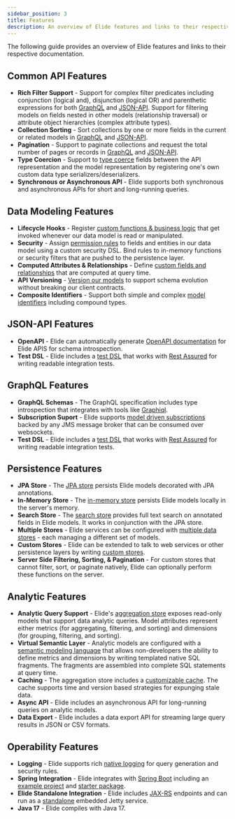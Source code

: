 ```yaml
---
sidebar_position: 3
title: Features
description: An overview of Elide features and links to their respective documentations.
---
```


The following guide provides an overview of Elide features and links to their respective documentation.

<!--truncate-->

Common API Features
-------------------

- **Rich Filter Support** - Support for complex filter predicates including conjunction (logical and), disjunction
  (logical OR) and parenthetic expressions for both [GraphQL](graphql#filtering) and [JSON-API](jsonapi#filtering).
  Support for filtering models on fields nested in other models (relationship traversal) or attribute object
  hierarchies (complex attribute types).
- **Collection Sorting** - Sort collections by one or more fields in the current or related models in
  [GraphQL](graphql#sorting) and [JSON-API](jsonapi#sorting).
- **Pagination** - Support to paginate collections and request the total number of pages or records in
  [GraphQL](graphql#pagination) and [JSON-API](jsonapi#pagination).
- **Type Coercion** - Support to [type coerce](clientapis#type-coercion) fields between the API representation and
  the model representation by registering one's own custom data type serializers/deserializers.
- **Synchronous or Asynchronous API** - Elide supports both synchronous and asynchronous APIs for short and long-running
  queries.

Data Modeling Features
----------------------

- **Lifecycle Hooks** - Register [custom functions & business logic](data-model#lifecycle-hooks) that get invoked
  whenever our data model is read or manipulated.
- **Security** - Assign [permission rules](security) to fields and entities in our data model using a custom security
  DSL.  Bind rules to in-memory functions or security filters that are pushed to the persistence layer.
- **Computed Attributes & Relationships** - Define [custom fields and relationships](data-model#computed-attributes)
  that are computed at query time.
- **API Versioning** - [Version our models](data-model#api-versions) to support schema evolution without breaking our
  client contracts.
- **Composite Identifiers** - Support both simple and complex [model identifiers](data-model#model-identifiers)
  including compound types.

JSON-API Features
-----------------

- **OpenAPI** - Elide can automatically generate [OpenAPI documentation](openapi) for Elide APIS for schema
  introspection.
- **Test DSL** - Elide includes a [test DSL](test) that works with [Rest Assured](https://rest-assured.io/) for writing
  readable integration tests.

GraphQL Features
----------------

- **GraphQL Schemas** - The GraphQL specification includes type introspection that integrates with tools like [Graphiql](https://github.com/graphql/graphiql).
- **Subscription Suport** - Elide supports [model driven subscriptions](subscriptions) backed by any JMS message broker
  that can be consumed over websockets.
- **Test DSL** - Elide includes a [test DSL](test) that works with [Rest Assured](https://rest-assured.io/) for
  writing readable integration tests.

Persistence Features
--------------------

- **JPA Store** - The [JPA store](datastores#jpa-store) persists Elide models decorated with JPA annotations.
- **In-Memory Store** - The [in-memory store](datastores#in-memory-store) persists Elide models locally in the server's
  memory.
- **Search Store** - The [search store](datastores#search-store) provides full text search on annotated fields in Elide
  models.  It works in conjunction with the JPA store.
- **Multiple Stores** - Elide services can be configured with [multiple data stores](datastores#multiple-stores) - each
  managing a different set of models.
- **Custom Stores** - Elide can be extended to talk to web services or other persistence layers by writing
  [custom stores](datastores#custom-stores).
- **Server Side Filtering, Sorting, & Pagination** - For custom stores that cannot filter, sort, or paginate natively,
  Elide can optionally perform these functions on the server.

Analytic Features
-----------------

- **Analytic Query Support** - Elide's [aggregation store](analytics) exposes read-only models that support data
  analytic queries.  Model attributes represent either metrics (for aggregating, filtering, and sorting) and
  dimensions (for grouping, filtering, and sorting).
- **Virtual Semantic Layer** - Analytic models are configured with a
  [semantic modeling language](analytics.html#model-configuration) that allows non-developers the ability to define
  metrics and dimensions by writing templated native SQL fragments. The fragments are assembled into complete SQL
  statements at query time.
- **Caching** - The aggregation store includes a [customizable cache](performance#aggregationdatastore-cache). The
  cache supports time and version based strategies for expunging stale data.
- **Async API** - Elide includes an asynchronous API for long-running queries on analytic models.
- **Data Export** - Elide includes a data export API for streaming large query results in JSON or CSV formats.

Operability Features
--------------------

- **Logging** - Elide supports rich [native logging](audit) for query generation and security rules.
- **Spring Integration** - Elide integrates with [Spring Boot](https://spring.io/projects/spring-boot) including an
  [example project](https://github.com/QubitPi/elide-spring-boot-example) and
  [starter package](https://github.com/paion-data/elide/tree/master/elide-spring).
- **Elide Standalone Integration** - Elide includes
  [JAX-RS](https://download.oracle.com/otndocs/jcp/jaxrs-2_0-fr-eval-spec/index.html) endpoints and can run as a
  [standalone](https://github.com/QubitPi/elide-standalone-example) embedded Jetty service.
- **Java 17** - Elide compiles with Java 17.
